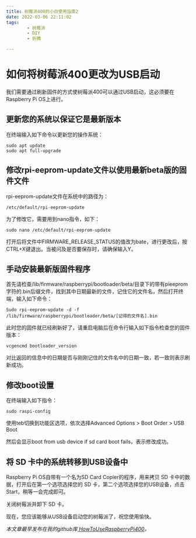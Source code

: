 ```yaml
---
title: 树莓派400的小白使用指南2
date: 2022-03-06 22:11:02
tags:
        - 树莓派
        - DIY
        - 折腾

---
```


# 如何将树莓派400更改为USB启动

我们需要通过刷新固件的方式使树莓派400可以通过USB启动，这必须要在Raspberry Pi OS上进行。

## 更新您的系统以保证它是最新版本

在终端输入如下命令以更新您的操作系统：

```shell
sudo apt update
sudo apt full-upgrade
```

## 修改rpi-eeprom-update文件以使用最新beta版的固件文件

rpi-eeprom-update文件在系统中的路径为：

```shell
/etc/default/rpi-eeprom-update
```

为了修改它，需要用到nano指令，如下：

```shell
sudo nano /etc/default/rpi-eeprom-update
```

打开后将文件中FIRMWARE_RELEASE_STATUS的值改为bate，进行更改后，按CTRL+X键退出。当被问及是否要保存时，请确保输入Y。

## 手动安装最新版固件程序

首先请检查/lib/firmware/raspberrypi/bootloader/beta/目录下的带有pieeprom字符的.bin后缀文件，找到其中日期最新的文件，记住它的文件名，然后打开终端，输入如下命令：

```shell
Sudo rpi-eeprom-update -d -f /lib/firmware/raspberrypi/bootloader/beta/[记得的文件名].bin
```

此时您的固件就已经刷新好了，请重启电脑后在命令行输入如下指令检查您的固件版本：

```shell
vcgencmd bootloader_version
```

对比返回的信息中的日期是否与刚刚记住的文件名中的日期一致，若一致则表示刷新成功。

## 修改boot设置

在终端输入如下指令：

```shell
sudo raspi-config
```

使用teb切换到功能区选项，依次选择Advanced Options > Boot Order > USB Boot

然后会显示boot from usb device if sd card boot fails，表示修改成功。

## 将 SD 卡中的系统转移到USB设备中

Raspberry Pi OS自带有一个名为SD Card Copier的程序，用来拷贝 SD 卡中的数据，打开后在第一个选项选择您的 SD 卡，第二个选项选择您的USB设备，点击Start，稍等一会完成即可。

关闭树莓派并卸下 SD 卡。

现在，您应该能够从USB设备启动您的树莓派了，祝您使用愉快。

*本文章最早发布在我的github库[ HowToUseRaspberryPi400](https://github.com/devilYD/HowToUseRaspberryPi400)。*